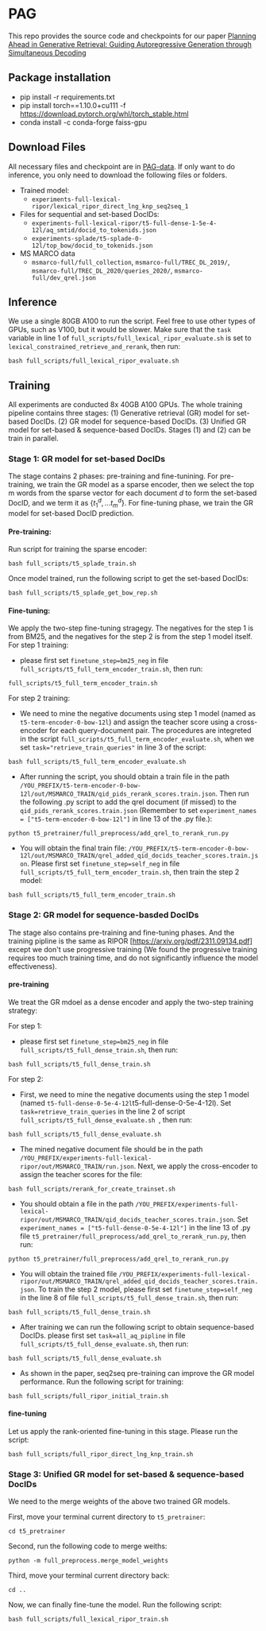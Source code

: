 # PAG
This repo provides the source code and checkpoints for our paper [Planning Ahead in Generative Retrieval: Guiding Autoregressive Generation through Simultaneous Decoding]()

## Package installation
- pip install -r requirements.txt 
- pip install torch==1.10.0+cu111 -f https://download.pytorch.org/whl/torch_stable.html
- conda install -c conda-forge faiss-gpu 

## Download Files
All necessary files and checkpoint are in [PAG-data](https://drive.google.com/drive/folders/1q8FeHQ6nxPYpl1Thqw8mS-2ndzf7VZ9y?usp=sharing).
If only want to do inference, you only need to download the following files or folders.
- Trained model: 
    - `experiments-full-lexical-ripor/lexical_ripor_direct_lng_knp_seq2seq_1`
- Files for sequential and set-based DocIDs: 
    - `experiments-full-lexical-ripor/t5-full-dense-1-5e-4-12l/aq_smtid/docid_to_tokenids.json`
    - `experiments-splade/t5-splade-0-12l/top_bow/docid_to_tokenids.json`
- MS MARCO data
    - `msmarco-full/full_collection`, `msmarco-full/TREC_DL_2019/`, `msmarco-full/TREC_DL_2020/queries_2020/`, `msmarco-full/dev_qrel.json`

## Inference 
We use a single 80GB A100 to run the script. Feel free to use other types of GPUs, such as V100, but it would be slower.
Make sure that the `task` variable in line 1 of `full_scripts/full_lexical_ripor_evaluate.sh` is set to `lexical_constrained_retrieve_and_rerank`, then run:
```
bash full_scripts/full_lexical_ripor_evaluate.sh
```


## Training 
All experiments are conducted 8x 40GB A100 GPUs. The whole training pipeline contains three stages: (1) Generative retrieval (GR) model  for set-based DocIDs. (2) GR model for sequence-based DocIDs. (3) Unified GR model for set-based & sequence-based DocIDs. Stages (1) and (2) can be train in parallel. 

### Stage 1: GR model for set-based DocIDs
The stage contains 2 phases: pre-training and fine-tunining. For pre-training, we train the GR model as a sparse encoder, then we select the top m words from the sparse vector for each document $d$ to form the set-based DocID, and we term it as $\{t^d_1, \ldots t^d_m \}$. For fine-tuning phase, we train the GR model for set-based DocID prediction.

#### Pre-training:
Run script for training the sparse encoder: 
```
bash full_scripts/t5_splade_train.sh 
```
Once model trained, run the following script to get the set-based DocIDs:
```
bash full_scripts/t5_splade_get_bow_rep.sh
```

#### Fine-tuning:
We apply the two-step fine-tuning stragegy. The negatives for the step 1 is from BM25, and the negatives for the step 2 is from the step 1 model itself.
For step 1 training: 
- please first set `finetune_step=bm25_neg` in file `full_scripts/t5_full_term_encoder_train.sh`, then run:
```
full_scripts/t5_full_term_encoder_train.sh
```
For step 2 training: 
- We need to mine the negative documents using step 1 model (named as `t5-term-encoder-0-bow-12l`) and assign the teacher score using a cross-encoder for each query-document pair. The procedures are integreted in the script `full_scripts/t5_full_term_encoder_evaluate.sh`, when we set `task="retrieve_train_queries"` in line 3 of the script:
```
bash full_scripts/t5_full_term_encoder_evaluate.sh
```
- After running the script, you should obtain a train file in the path `/YOU_PREFIX/t5-term-encoder-0-bow-12l/out/MSMARCO_TRAIN/qid_pids_rerank_scores.train.json`. Then run the following .py script to add the qrel document (if missed) to the `qid_pids_rerank_scores.train.json` (Remember to set `experiment_names = ["t5-term-encoder-0-bow-12l"]` in line 13 of the .py file.):
```
python t5_pretrainer/full_preprocess/add_qrel_to_rerank_run.py
```

- You will obtain the final train file:
`/YOU_PREFIX/t5-term-encoder-0-bow-12l/out/MSMARCO_TRAIN/qrel_added_qid_docids_teacher_scores.train.json`. Please first set `finetune_step=self_neg` in file `full_scripts/t5_full_term_encoder_train.sh`, then train the step 2 model:
```
bash full_scripts/t5_full_term_encoder_train.sh
```

### Stage 2: GR model for sequence-basded DocIDs
The stage also contains pre-training and fine-tuning phases. And the training pipline is the same as RIPOR [https://arxiv.org/pdf/2311.09134.pdf] except we don't use progressive training (We found the progressive training requires too much training time, and do not significantly influence the model effectiveness).

#### pre-training 
We treat the GR mdoel as a dense encoder and apply the two-step training strategy:

For step 1:
-  please first set `finetune_step=bm25_neg` in file `full_scripts/t5_full_dense_train.sh`, then run:
```
bash full_scripts/t5_full_dense_train.sh
```
For step 2:
- First, we need to mine the negative documents using the step 1 model (named `t5-full-dense-0-5e-4-12l`t5-full-dense-0-5e-4-12l). Set `task=retrieve_train_queries` in the line 2 of script `full_scripts/t5_full_dense_evaluate.sh `, then run:
```
bash full_scripts/t5_full_dense_evaluate.sh 
```
- The mined negative document file should be in the path `/YOU_PREFIX/experiments-full-lexical-ripor/out/MSMARCO_TRAIN/run.json`. Next, we apply the cross-encoder to assign the teacher scores for the file: 
```
bash full_scripts/rerank_for_create_trainset.sh
```
- You should obtain a file in the path `/YOU_PREFIX/experiments-full-lexical-ripor/out/MSMARCO_TRAIN/qid_docids_teacher_scores.train.json`. Set `experiment_names = ["t5-full-dense-0-5e-4-12l"]` in the line 13 of .py file `t5_pretrainer/full_preprocess/add_qrel_to_rerank_run.py`, then run:
```
python t5_pretrainer/full_preprocess/add_qrel_to_rerank_run.py
``` 
- You will obtain the trained file `/YOU_PREFIX/experiments-full-lexical-ripor/out/MSMARCO_TRAIN/qrel_added_qid_docids_teacher_scores.train.json`. To train the step 2 model,  please first set `finetune_step=self_neg` in the line 8 of file `full_scripts/t5_full_dense_train.sh`, then run:
```
bash full_scripts/t5_full_dense_train.sh
```

- After training we can run the following script to obtain sequence-based DocIDs. please first set `task=all_aq_pipline` in file `full_scripts/t5_full_dense_evaluate.sh`, then run:
```
bash full_scripts/t5_full_dense_evaluate.sh 
``` 
- As shown in the paper, seq2seq pre-training can improve the GR model performance. Run the following script for training:
```
bash full_scripts/full_ripor_initial_train.sh
```

#### fine-tuning 
Let us apply the rank-oriented fine-tuning in this stage. Please run the script:
```
bash full_scripts/full_ripor_direct_lng_knp_train.sh
```

### Stage 3: Unified GR model for set-based & sequence-based DocIDs
We need to the merge weights of the above two trained GR models. 

First, move your terminal current directory to `t5_pretrainer`:
```
cd t5_pretrainer
```

Second, run the following code to merge weiths:
```
python -m full_preprocess.merge_model_weights
```

Third, move your terminal current directory back:
```
cd ..
```

Now, we can finally fine-tune the model. Run the following script:
```
bash full_scripts/full_lexical_ripor_train.sh
```


